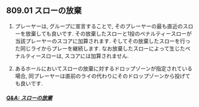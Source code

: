 ## 809.01 スローの放棄

1. プレーヤーは,
グループに宣言することで,
そのプレーヤーの最も直近のスローを放棄しても良いです.
その放棄したスローと1投のペナルティースローが当該プレーヤーのスコアに加算されます.
そしてその放棄したスローを行った同じライからプレーを継続します.
なお放棄したスローによって生じたペナルティースローは,
スコアには加算されません.

1. あるホールにおいてスローの放棄に対するドロップゾーンが指定されている場合,
同プレーヤーは直前のライの代わりにそのドロップゾーンから投げても良いです.

##### [Q&A: スローの放棄](qa-aba)
